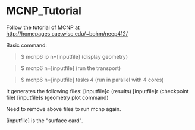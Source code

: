 # MCNP_Tutorial
Follow the tutorial of MCNP at
http://homepages.cae.wisc.edu/~bohm/neep412/

Basic command:
>$ mcnp6 ip n=[inputfile] (display geometry)

>$ mcnp6 n=[inputfile] (run the transport)

>$ mcnp6 n=[inputfile] tasks 4 (run in parallel with 4 cores)

It generates the following files:
[inputfile]o (results)
[inputfile]r (checkpoint file)
[inputfile]s (geometry plot command)

Need to remove above files to run mcnp again.

[inputfile] is the "surface card".